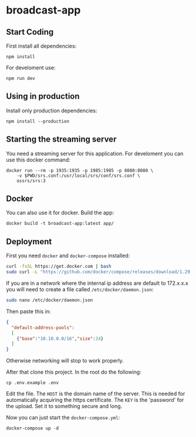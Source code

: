 # broadcast-app

## Start Coding
First install all dependencies:
```
npm install
```

For develoment use:
```
npm run dev
```

## Using in production
Install only production dependencies:
```
npm install --production
```

## Starting the streaming server
You need a streaming server for this application. For develoment you can use this docker command:
```
docker run --rm -p 1935:1935 -p 1985:1985 -p 8080:8080 \
    -v $PWD/srs.conf:/usr/local/srs/conf/srs.conf \
    ossrs/srs:3
```

## Docker
You can also use it for docker. Build the app:
```
docker build -t broadcast-app:latest app/
```

## Deployment

First you need `docker` and `docker-compose` installed:
```bash
curl -fsSL https://get.docker.com | bash
sudo curl -L "https://github.com/docker/compose/releases/download/1.29.1/docker-compose-$(uname -s)-$(uname -m)" -o /usr/local/bin/docker-compose
```

If you are in a network where the internal ip address are default to 172.x.x.x you will need to create a file called `/etc/docker/daemon.json`:
```bash
sudo nano /etc/docker/daemon.json
```

Then paste this in:

```json
{
  "default-address-pools":
  [
    {"base":"10.10.0.0/16","size":24}
  ]
}
```
Otherwise networking will stop to work properly.

After that clone this project. In the root do the following:
```
cp .env.example .env
```
Edit the file. The `HOST` is the domain name of the server. This is needed for automatically acquiring the https certificate. The `KEY` is the 'password' for the upload. Set it to something secure and long.

Now you can just start the `docker-compose.yml`:
```
docker-compose up -d
```
